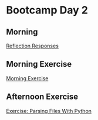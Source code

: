 # Bootcamp Day 2

## Morning 

[Reflection Responses](https://docs.google.com/presentation/d/1fJZJEXB3m_R12aymiz0Fu7B2kDJdhEfFrwJn4PDild0/edit?usp=sharing)

## Morning Exercise

[Morning Exercise](../assignments/bootcamp/unix-explore-text-files/assignment/index.md)

## Afternoon Exercise

[Exercise: Parsing Files With Python](../assignments/bootcamp/parsing-files-with-python/assignment/index.md)

<!-- 

## Afternoon Code-Along

[Code](../assignments.bootcamp/parsing-files-with-python/slides_asynchronous_or_livecoding_resources)

## Daily Reflection

Please fill out [this survey](https://forms.gle/JtFJ9qV6wumP2vPY6) today at the end of class. 

-->
